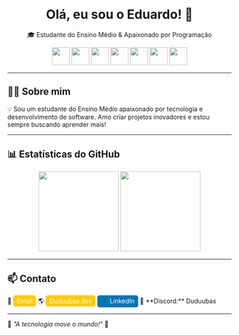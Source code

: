 <h1 align="center">Olá, eu sou o Eduardo! 👋 </h1>

<p align="center">
  🎓 Estudante do Ensino Médio & Apaixonado por Programação  
</p>

<p align="center">
  <img src="https://cdn.jsdelivr.net/gh/devicons/devicon/icons/html5/html5-original.svg" width="40" height="40"/>
  <img src="https://cdn.jsdelivr.net/gh/devicons/devicon/icons/css3/css3-original.svg" width="40" height="40"/>
  <img src="https://cdn.jsdelivr.net/gh/devicons/devicon/icons/tailwindcss/tailwindcss-original.svg" width="40" height="40"/>
  <img src="https://cdn.jsdelivr.net/gh/devicons/devicon/icons/docker/docker-original.svg" width="40" height="40"/>
  <img src="https://cdn.jsdelivr.net/gh/devicons/devicon/icons/mongodb/mongodb-original.svg" width="40" height="40"/>
  <img src="https://cdn.jsdelivr.net/gh/devicons/devicon/icons/react/react-original.svg" width="40" height="40"/>
  <img src="https://cdn.jsdelivr.net/gh/devicons/devicon/icons/nextjs/nextjs-original.svg" width="40" height="40"/>
</p>

---

## 🧑‍💻 Sobre mim  
💡 Sou um estudante do Ensino Médio apaixonado por tecnologia e desenvolvimento de software. Amo criar projetos inovadores e estou sempre buscando aprender mais!  

---

## 📊 Estatísticas do GitHub  
<p align="center">
  <img height="180em" src="https://github-readme-stats.vercel.app/api?username=Duduubas&show_icons=true&bg_color=000000&title_color=ffcb00&text_color=ffffff&icon_color=ffcb00&border_color=ffcb00" />
  <img height="180em" src="https://github-readme-stats.vercel.app/api/top-langs/?username=Duduubas&layout=compact&langs_count=7&bg_color=000000&title_color=ffcb00&text_color=ffffff&border_color=ffcb00" />
</p>

---

## 📫 Contato  

<style>
  .no-underline a {
    text-decoration: none !important;
  }
</style>

<div class="no-underline">
  📩 <a href="mailto:eduardobritogomes70@gmail.com" style="color:white; background-color:#ffcb00; padding:4px 8px; border-radius:5px; display: inline-block; border: none;">Email</a>  
  🌎 <a href="https://duduubas.dev" style="color:white; background-color:#ffcb00; padding:4px 8px; border-radius:5px; display: inline-block; border: none;">Duduubas.dev</a>  
  <a href="https://linkedin.com/in/duduubas" style="color:white; background-color:#0077B5; padding:4px 8px; border-radius:5px; display: inline-block; border: none;">
    <img src="https://cdn.jsdelivr.net/gh/devicons/devicon/icons/linkedin/linkedin-original.svg" width="16" height="16" style="vertical-align: middle; border: none;"/> LinkedIn
  </a>  
  💬 **Discord:** Duduubas  
</div>

---

🎯 _"A tecnologia move o mundo!"_ 🚀  
